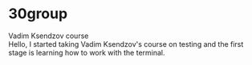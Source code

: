 # 30group
Vadim Ksendzov course  
Hello, I started taking Vadim Ksendzov's course on testing and the first stage is learning how to work with the terminal.
